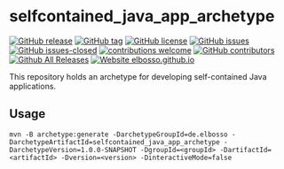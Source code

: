 # selfcontained_java_app_archetype

<!---
[![start with why](https://img.shields.io/badge/start%20with-why%3F-brightgreen.svg?style=flat)](http://www.ted.com/talks/simon_sinek_how_great_leaders_inspire_action)
--->
[![GitHub release](https://img.shields.io/github/release/elbosso/selfcontained_java_app_archetype/all.svg?maxAge=1)](https://GitHub.com/elbosso/selfcontained_java_app_archetype/releases/)
[![GitHub tag](https://img.shields.io/github/tag/elbosso/selfcontained_java_app_archetype.svg)](https://GitHub.com/elbosso/selfcontained_java_app_archetype/tags/)
[![GitHub license](https://img.shields.io/github/license/elbosso/selfcontained_java_app_archetype.svg)](https://github.com/elbosso/selfcontained_java_app_archetype/blob/master/LICENSE)
[![GitHub issues](https://img.shields.io/github/issues/elbosso/selfcontained_java_app_archetype.svg)](https://GitHub.com/elbosso/selfcontained_java_app_archetype/issues/)
[![GitHub issues-closed](https://img.shields.io/github/issues-closed/elbosso/selfcontained_java_app_archetype.svg)](https://GitHub.com/elbosso/selfcontained_java_app_archetype/issues?q=is%3Aissue+is%3Aclosed)
[![contributions welcome](https://img.shields.io/badge/contributions-welcome-brightgreen.svg?style=flat)](https://github.com/elbosso/selfcontained_java_app_archetype/issues)
[![GitHub contributors](https://img.shields.io/github/contributors/elbosso/selfcontained_java_app_archetype.svg)](https://GitHub.com/elbosso/selfcontained_java_app_archetype/graphs/contributors/)
[![Github All Releases](https://img.shields.io/github/downloads/elbosso/selfcontained_java_app_archetype/total.svg)](https://github.com/elbosso/selfcontained_java_app_archetype)
[![Website elbosso.github.io](https://img.shields.io/website-up-down-green-red/https/elbosso.github.io.svg)](https://elbosso.github.io/)

This repository holds an archetype for developing
self-contained Java applications.

## Usage

```
mvn -B archetype:generate -DarchetypeGroupId=de.elbosso -DarchetypeArtifactId=selfcontained_java_app_archetype -DarchetypeVersion=1.0.0-SNAPSHOT -DgroupId=<groupId> -DartifactId=<artifactId> -Dversion=<version> -DinteractiveMode=false
```